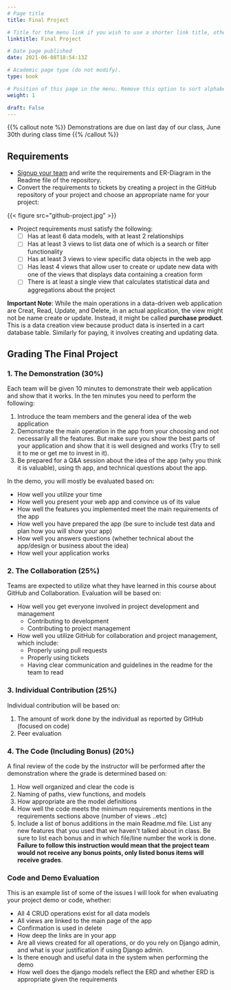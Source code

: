 ```yaml
---
# Page title
title: Final Project

# Title for the menu link if you wish to use a shorter link title, otherwise remove this option.
linktitle: Final Project

# Date page published
date: 2021-06-08T18:54:13Z

# Academic page type (do not modify).
type: book

# Position of this page in the menu. Remove this option to sort alphabetically.
weight: 1

draft: False
---
```


{{% callout note %}}
Demonstrations are due on last day of our class, June 30th during class time
{{% /callout %}}

## Requirements

- [Signup your team](https://classroom.github.com/g/spcUH6KJ) and write the requirements and ER-Diagram in the Readme file of the repository.
- Convert the requirements to tickets by creating a project in the GitHub repository of your project and choose an appropriate name for your project:

{{< figure src="github-project.jpg" >}}

- Project requirements must satisfy the following:
  - [ ] Has at least 6 data models, with at least 2 relationships
  - [ ] Has at least 3 views to list data one of which is a search or filter functionality
  - [ ] Has at least 3 views to view specific data objects in the web app
  - [ ] Has least 4 views that allow user to create or update new data with one of the views that displays data containing a creation form
  - [ ] There is at least a single view that calculates statistical data and aggregations about the project

**Important Note**: While the main operations in a data-driven web application are Creat, Read, Update, and Delete, in an actual application, the view might not be name create or update. Instead, it might be called **purchase product**. This is a data creation view because product data is inserted in a cart database table. Similarly for paying, it involves creating and updating data.

## Grading The Final Project

### 1. The Demonstration (30%)

  Each team will be given 10 minutes to demonstrate their web application and show that it works. In the ten minutes you need to perform the following:
  1. Introduce the team members and the general idea of the web application
  2. Demonstrate the main operation in the app from your choosing and not necessarily all the features. But make sure you show the best parts of your application and show that it is well designed and works (Try to sell it to me or get me to invest in it).
  3. Be prepared for a Q&A session about the idea of the app (why you think it is valuable), using th app, and technical questions about the app.

  In the demo, you will mostly be evaluated based on:
  - How well you utilize your time
  - How well you present your web app and convince us of its value
  - How well the features you implemented meet the main requirements of the app
  - How well you have prepared the app (be sure to include test data and plan how you will show your app)
  - How well you answers questions (whether technical about the app/design or business about the idea)
  - How well your application works


### 2. The Collaboration (25%)

Teams are expected to utilize what they have learned in this course about GitHub and Collaboration. Evaluation will be based on:
- How well you get everyone involved in project development and management
    - Contributing to development
    - Contributing to project management
- How well you utilize GitHub for collaboration and project management, which include:
    - Properly using pull requests
    - Properly using tickets
    - Having clear communication and guidelines in the readme for the team to read


### 3. Individual Contribution (25%)

  Individual contribution will be based on:
  1. The amount of work done by the individual as reported by GitHub (focused on code)
  2. Peer evaluation

### 4. The Code (Including Bonus) (20%)

 A final review of the code by the instructor will be performed after the demonstration where the grade is determined based on:

 1. How well organized and clear the code is 
 2. Naming of paths, view functions, and models
 3. How appropriate are the model definitions
 4. How well the code meets the minimum requirements mentions in the requirements sections above (number of views ..etc)
 5. Include a list of bonus additions in the main Readme.md file. List any new features that you used that we haven't talked about in class. Be sure to list each bonus and in which file/line number the work is done. **Failure to follow this instruction would mean that the project team would not receive any bonus points, only listed bonus items will receive grades**.

### Code and Demo Evaluation

This is an example list of some of the issues I will look for when evaluating your project demo or code, whether:

- All 4 CRUD operations exist for all data models
- All views are linked to the main page of the app
- Confirmation is used in delete
- How deep the links are in your app
- Are all views created for all operations, or do you rely on Django admin, and what is your justification if using Django admin.
- Is there enough and useful data in the system when performing the demo
- How well does the django models reflect the ERD and whether ERD is appropriate given the requirements
